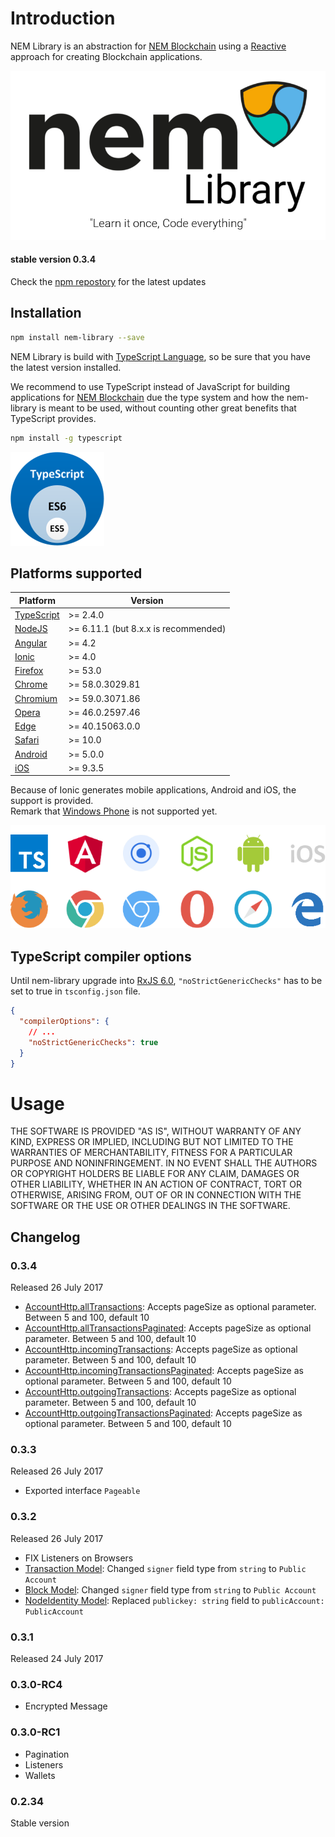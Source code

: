 # Introduction

NEM Library is an abstraction for [NEM Blockchain][NEM-official] using a [Reactive](https://en.wikipedia.org/wiki/Reactive_programming) approach
for creating Blockchain applications.

![NEM Logo](img/Nem-Logomark.png)

#### stable version 0.3.4

Check the [npm repostory](https://www.npmjs.com/package/nem-library) for the latest updates

## Installation

```sh
npm install nem-library --save
```

NEM Library is build with [TypeScript Language][TS-lang], so be sure that you have 
the latest version installed.

We recommend to use TypeScript instead of JavaScript for building applications for 
[NEM Blockchain][NEM-official] due the type  system and how the nem-library is meant 
to be used, without counting other great benefits that TypeScript provides.

```sh
npm install -g typescript
```

![TypeScript Superset](img/typescript-superset.png)

## Platforms supported

| Platform | Version |
| ---      | ---     |
| [TypeScript][TS-lang] | \>= 2.4.0
| [NodeJS][NodeJS] | \>= 6.11.1 (but 8.x.x is recommended)|
| [Angular][Angular] | \>= 4.2 |
| [Ionic][Ionic] | \>= 4.0 |
| [Firefox][Firefox] | \>= 53.0|
| [Chrome][Chrome]| \>= 58.0.3029.81 |
| [Chromium][Chromium] | \>= 59.0.3071.86 |
| [Opera][Opera] | \>= 46.0.2597.46 |
| [Edge][Edge] | \>= 40.15063.0.0 | 
| [Safari][Safari] | \>= 10.0 |
| [Android](https://en.wikipedia.org/wiki/Android_(operating_system)) | \>= 5.0.0 |
| [iOS](https://en.wikipedia.org/wiki/IOS) | \>= 9.3.5 |

Because of Ionic generates mobile applications, Android and iOS, the support is provided.  
Remark that [Windows Phone](https://en.wikipedia.org/wiki/Windows_Phone) is not supported yet.
 
![Tech](img/technologies-supported.png)

## TypeScript compiler options

Until nem-library upgrade into [RxJS 6.0](https://www.npmjs.com/package/rxjs), `"noStrictGenericChecks"` has to be set to true in `tsconfig.json` file.

```json
{
  "compilerOptions": {
    // ...
    "noStrictGenericChecks": true
  }
}
```

# Usage

THE SOFTWARE IS PROVIDED "AS IS", WITHOUT WARRANTY OF ANY KIND, EXPRESS OR
IMPLIED, INCLUDING BUT NOT LIMITED TO THE WARRANTIES OF MERCHANTABILITY, FITNESS
FOR A PARTICULAR PURPOSE AND NONINFRINGEMENT. IN NO EVENT SHALL THE AUTHORS OR
COPYRIGHT HOLDERS BE LIABLE FOR ANY CLAIM, DAMAGES OR OTHER LIABILITY, WHETHER
IN AN ACTION OF CONTRACT, TORT OR OTHERWISE, ARISING FROM, OUT OF OR IN
CONNECTION WITH THE SOFTWARE OR THE USE OR OTHER DEALINGS IN THE SOFTWARE.

## Changelog

### 0.3.4

Released 26 July 2017

- [AccountHttp.allTransactions](https://nemlibrary.com/documentation/account/#accounthttp-definition): Accepts pageSize as optional parameter. Between 5 and 100, default 10
- [AccountHttp.allTransactionsPaginated](https://nemlibrary.com/documentation/account/#accounthttp-definition): Accepts pageSize as optional parameter. Between 5 and 100, default 10
- [AccountHttp.incomingTransactions](https://nemlibrary.com/documentation/account/#accounthttp-definition): Accepts pageSize as optional parameter. Between 5 and 100, default 10
- [AccountHttp.incomingTransactionsPaginated](https://nemlibrary.com/documentation/account/#accounthttp-definition): Accepts pageSize as optional parameter. Between 5 and 100, default 10
- [AccountHttp.outgoingTransactions](https://nemlibrary.com/documentation/account/#accounthttp-definition): Accepts pageSize as optional parameter. Between 5 and 100, default 10
- [AccountHttp.outgoingTransactionsPaginated](https://nemlibrary.com/documentation/account/#accounthttp-definition): Accepts pageSize as optional parameter. Between 5 and 100, default 10

### 0.3.3

Released 26 July 2017

- Exported interface `Pageable`

### 0.3.2

Released 26 July 2017

- FIX Listeners on Browsers
- [Transaction Model](https://nemlibrary.com/documentation/transaction/#transaction): Changed `signer` field type from `string` to `Public Account`
- [Block Model](https://nemlibrary.com/documentation/blockchain/#block): Changed `signer` field type from `string` to `Public Account`
- [NodeIdentity Model](https://nemlibrary.com/documentation/node/#node): Replaced `publickey: string` field to `publicAccount: PublicAccount`

### 0.3.1

Released 24 July 2017

### 0.3.0-RC4

- Encrypted Message

### 0.3.0-RC1

- Pagination
- Listeners
- Wallets

### 0.2.34

Stable version

[TS-lang]: https://www.typescriptlang.org/
[NodeJS]: https://nodejs.org/en/
[Angular]: https://angular.io/
[Ionic]: http://ionicframework.com/
[NEM-official]: https://nem.io
[Firefox]: https://www.mozilla.org/en-US/firefox/new/
[Chrome]: https://www.google.com/chrome/index.html
[Chromium]: http://www.chromium.org/Home
[Opera]: http://www.opera.com/
[Edge]: https://www.microsoft.com/en-us/windows/microsoft-edge
[Safari]: https://www.apple.com/safari/